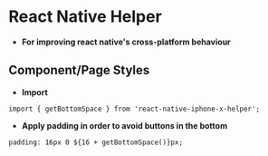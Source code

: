 # React Native Helper

* **For improving react native's cross-platform behaviour**

## Component/Page Styles

* **Import**
```
import { getBottomSpace } from 'react-native-iphone-x-helper';
```

* **Apply padding in order to avoid buttons in the bottom**
```
padding: 16px 0 ${16 + getBottomSpace()}px;
```
